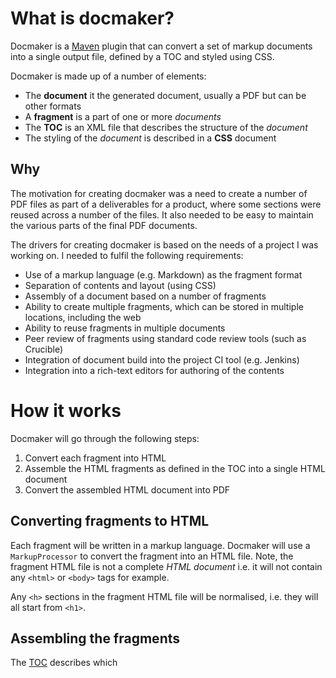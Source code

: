 # What is docmaker?

Docmaker is a [Maven](http://maven.apache.org) plugin that can convert a set of markup documents into a single output file, defined by a TOC and styled using CSS.

Docmaker is made up of a number of elements:

* The **document** it the generated document, usually a PDF but can be other formats
* A **fragment** is a part of one or more *documents*
* The **TOC** is an XML file that describes the structure of the *document*
* The styling of the *document* is described in a **CSS** document

## Why

The motivation for creating docmaker was a need to create a number of PDF files as part of a deliverables for a product, where some sections were reused across a number of the files.
It also needed to be easy to maintain the various parts of the final PDF documents.

The drivers for creating docmaker is based on the needs of a project I was working on. I needed to fulfil the following requirements:

* Use of a markup language (e.g. Markdown) as the fragment format
* Separation of contents and layout (using CSS)
* Assembly of a document based on a number of fragments
* Ability to create multiple fragments, which can be stored in multiple locations, including the web
* Ability to reuse fragments in multiple documents
* Peer review of fragments using standard code review tools (such as Crucible)
* Integration of document build into the project CI tool (e.g. Jenkins)
* Integration into a rich-text editors for authoring of the contents

# How it works

Docmaker will go through the following steps:

1. Convert each fragment into HTML
2. Assemble the HTML fragments as defined in the TOC into a single HTML document
3. Convert the assembled HTML document into PDF

## Converting fragments to HTML

Each fragment will be written in a markup language. Docmaker will use a `MarkupProcessor` to convert the fragment into an HTML file. Note, the fragment HTML file is not a complete *HTML document* i.e. it will not contain any `<html>` or `<body>` tags for example.

Any `<h>` sections in the fragment HTML file will be normalised, i.e. they will all start from `<h1>`.

## Assembling the fragments

The [TOC](#toc.html) describes which 